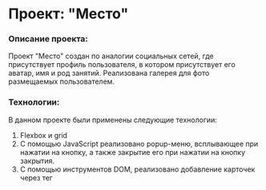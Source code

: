 # Проект: "Место"

### Описание проекта:

Проект "Место" создан по аналогии социальных сетей, где присутствует профиль пользователя, в котором присутствует его аватар, имя и род занятий. Реализована галерея для фото размещаемых пользователем.

### Технологии:

В данном проекте были применены следующие технологии:
1. Flexbox и grid
2. С помощью JavaScript реализовано popup-меню, всплывающее при нажатии на кнопку, а также закрытие его при нажатии на кнопку закрытия.
3. С помощью инструментов DOM, реализовано добавление карточек через тег <template>, а также форма добавляния карточек от пользователя.
4. Реализовано увеличение изображений в галерее по клику пользователя.
5. Подключена валидация форм на странице с помощью JS.
6. Реструктуризова код через классы и модули.
7. Осуществлена сборка с помощью Webpack'a.
Ссылка на GitHubPages: https://anton-allo.github.io/mesto/index.html
